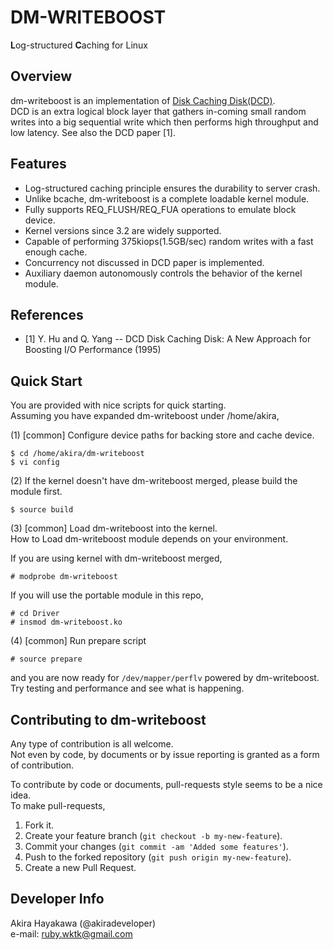 # DM-WRITEBOOST
**L**og-structured **C**aching for Linux

## Overview
dm-writeboost is an implementation of [Disk Caching Disk(DCD)](http://www.ele.uri.edu/research/hpcl/DCD/DCD.html).  
DCD is an extra logical block layer that 
gathers in-coming small random writes 
into a big sequential write
which then performs high throughput and low latency. See also the DCD paper [1].  

## Features
* Log-structured caching principle ensures the durability to server crash.  
* Unlike bcache, dm-writeboost is a complete loadable kernel module.  
* Fully supports REQ_FLUSH/REQ_FUA operations to emulate block device.  
* Kernel versions since 3.2 are widely supported.  
* Capable of performing 375kiops(1.5GB/sec) random writes with a fast enough cache.  
* Concurrency not discussed in DCD paper is implemented.  
* Auxiliary daemon autonomously controls the behavior of the kernel module.

## References
* [1] Y. Hu and Q. Yang -- DCD Disk Caching Disk: A New Approach for Boosting I/O Performance (1995)

## Quick Start
You are provided with nice scripts for quick starting.  
Assuming you have expanded dm-writeboost under /home/akira,

(1) [common] Configure device paths for backing store and cache device.  

	$ cd /home/akira/dm-writeboost  
	$ vi config

(2) If the kernel doesn't have dm-writeboost merged, please build the module first.  

	$ source build

(3) [common] Load dm-writeboost into the kernel.  
How to Load dm-writeboost module depends on your environment.  

If you are using kernel with dm-writeboost merged,  

	# modprobe dm-writeboost

If you will use the portable module in this repo,  

	# cd Driver
	# insmod dm-writeboost.ko

(4) [common] Run prepare script  

	# source prepare  

and you are now ready for `/dev/mapper/perflv` powered by dm-writeboost.  
Try testing and performance and see what is happening.  

## Contributing to dm-writeboost
Any type of contribution is all welcome.  
Not even by code, by documents or by issue reporting is granted as a form of contribution.   

To contribute by code or documents, pull-requests style seems to be a nice idea.  
To make pull-requests,  

1. Fork it.   
2. Create your feature branch (`git checkout -b my-new-feature`).  
3. Commit your changes (`git commit -am 'Added some features'`).  
4. Push to the forked repository (`git push origin my-new-feature`).  
5. Create a new Pull Request.

## Developer Info
Akira Hayakawa (@akiradeveloper)  
e-mail: ruby.wktk@gmail.com
